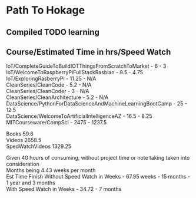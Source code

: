 # Path To Hokage

## Compiled TODO learning
Course/Estimated Time in hrs/Speed Watch  
-----------------------------------------------------
IoT/CompleteGuideToBuildIOTThingsFromScratchToMarket - 6 - 3   
IoT/WelcomeToRaspberryPiFullStackRasbian - 9.5 - 4.75  
IoT/ExploringRasberryPi - 11.25 - N/A  
CleanSeries/CleanCode - 5.2 - N/A  
CleanSeries/CleanCoder - 3 - N/A  
CleanSeries/CleanArchitecture - 5.2 - N/A  
DataScience/PythonForDataScienceAndMachineLearningBootCamp - 25 - 12.5  
DataScience/WelcomeToArtificialIntelligenceAZ - 16.5 - 8.25  
MITCourseware/CompSci - 2475 - 1237.5  

Books 59.6  
Videos 2658.5  
SpedWatchVideos 1329.25  

Given 40 hours of consuming, without project time or note taking taken into consideration  
Months being 4.43 weeks per month  
Est Time Finish Without Speed Watch in Weeks - 67.95 weeks - 15 months - 1 year and 3 months  
With Speed Watch in Weeks - 34.72 - 7 months  

<!-- C++/SamsTeachYourself - 30 - N/A   -->
<!-- NodeJS/WelcomeToNodeJSTheCompleteGuide - 40.5 - 20.25  
JavaScript/WelcomeToJavaScriptTheCompleteGuide - 52.5 - 26.25  
JavaScript/JavaScriptAlgorithmsAndDataStructuresMasterclass - 22 -11  
Haskell/ProgrammingInHaskell - 4.95 - N/A  
LinuxMastery/LinuxMastery:MastertheLinuxCommandLine - 11.5 - 5.75  
CodingChallenge/CrackingTheCodingInterview - N/A   -->